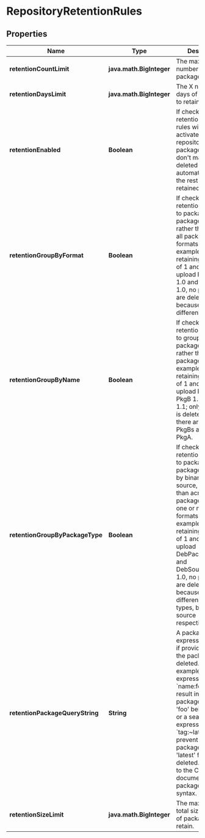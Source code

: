 
# RepositoryRetentionRules

## Properties
Name | Type | Description | Notes
------------ | ------------- | ------------- | -------------
**retentionCountLimit** | **java.math.BigInteger** | The maximum X number of packages to retain. |  [optional]
**retentionDaysLimit** | **java.math.BigInteger** | The X number of days of packages to retain. |  [optional]
**retentionEnabled** | **Boolean** | If checked, the retention lifecycle rules will be activated for the repository. Any packages that don&#39;t match will be deleted automatically, and the rest are retained. |  [optional]
**retentionGroupByFormat** | **Boolean** | If checked, retention will apply to packages by package formats rather than across all package formats.For example, when retaining by a limit of 1 and you upload PythonPkg 1.0 and RubyPkg 1.0, no packages are deleted because they are different formats. |  [optional]
**retentionGroupByName** | **Boolean** | If checked, retention will apply to groups of packages by name rather than all packages.&lt;br&gt;For example, when retaining by a limit of 1 and you upload PkgA 1.0, PkgB 1.0 and PkgB 1.1; only PkgB 1.0 is deleted because there are two (2) PkgBs and one (1) PkgA. |  [optional]
**retentionGroupByPackageType** | **Boolean** | If checked, retention will apply to packages by package type (e.g. by binary, by source, etc.), rather than across all package types for one or more formats. &lt;br&gt;For example, when retaining by a limit of 1 and you upload DebPackage 1.0 and DebSourcePackage 1.0, no packages are deleted because they are different package types, binary and source respectively. |  [optional]
**retentionPackageQueryString** | **String** | A package search expression which, if provided, filters the packages to be deleted.&lt;br&gt;For example, a search expression of &#x60;name:foo&#x60; will result in only packages called &#39;foo&#39; being deleted, or a search expression of &#x60;tag:~latest&#x60; will prevent any packages tagged &#39;latest&#39; from being deleted.&lt;br&gt;Refer to the Cloudsmith documentation for package query syntax. |  [optional]
**retentionSizeLimit** | **java.math.BigInteger** | The maximum X total size (in bytes) of packages to retain. |  [optional]



